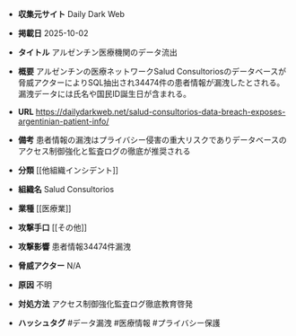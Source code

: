 - **収集元サイト**
Daily Dark Web

- **掲載日**
2025-10-02

- **タイトル**
アルゼンチン医療機関のデータ流出

- **概要**
アルゼンチンの医療ネットワークSalud Consultoriosのデータベースが脅威アクターによりSQL抽出され34474件の患者情報が漏洩したとされる。漏洩データには氏名や国民ID誕生日が含まれる。

- **URL**
https://dailydarkweb.net/salud-consultorios-data-breach-exposes-argentinian-patient-info/

- **備考**
患者情報の漏洩はプライバシー侵害の重大リスクでありデータベースのアクセス制御強化と監査ログの徹底が推奨される

- **分類**
[[他組織インシデント]]

- **組織名**
Salud Consultorios

- **業種**
[[医療業]]

- **攻撃手口**
[[その他]]

- **攻撃影響**
患者情報34474件漏洩

- **脅威アクター**
N/A

- **原因**
不明

- **対処方法**
アクセス制御強化監査ログ徹底教育啓発

- **ハッシュタグ**
#データ漏洩 #医療情報 #プライバシー保護
